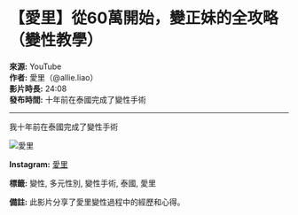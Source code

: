 # 【愛里】從60萬開始，變正妹的全攻略（變性教學）

**來源:** YouTube  
**作者:** 愛里（@allie.liao）  
**影片時長:** 24:08  
**發布時間:** 十年前在泰國完成了變性手術  

---

我十年前在泰國完成了變性手術

![愛里](https://www.youtube.com/watch?v=CGIwJXtaJAQ)

**Instagram:** [愛里](https://www.instagram.com/allie.liao/)

**標籤:** 變性, 多元性別, 變性手術, 泰國, 愛里

**備註:** 此影片分享了愛里變性過程中的經歷和心得。